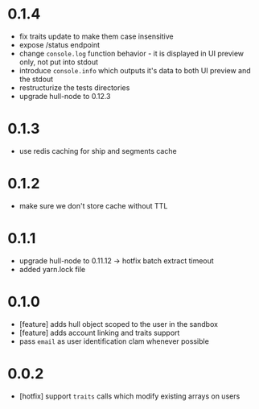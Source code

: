 # 0.1.4
- fix traits update to make them case insensitive
- expose /status endpoint
- change `console.log` function behavior - it is displayed in UI preview only, not put into stdout
- introduce `console.info` which outputs it's data to both UI preview and the stdout
- restructurize the tests directories
- upgrade hull-node to 0.12.3

# 0.1.3
- use redis caching for ship and segments cache

# 0.1.2
- make sure we don't store cache without TTL

# 0.1.1
- upgrade hull-node to 0.11.12 -> hotfix batch extract timeout
- added yarn.lock file

# 0.1.0
- [feature] adds hull object scoped to the user in the sandbox
- [feature] adds account linking and traits support
- pass `email` as user identification clam whenever possible

# 0.0.2
- [hotfix] support `traits` calls which modify existing arrays on users
